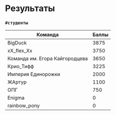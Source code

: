 # Результаты

### `#студенты`
Команда                        |Баллы 
-------------------------------|----
|BigDuck                       |3875
|xX_flex_Xx                    |3750
|Команда им. Егора Кайгородцева|3650
|Крио_Тифф                     |3225
|Империя Единорожки            |2000
|ЖАртур                        |1100
|ОПГ                           |750
|Enigma                        |0   
|rainbow_pony                  |0  
